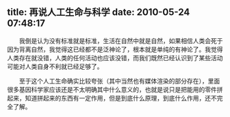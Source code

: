 title: 再说人工生命与科学
date: 2010-05-24 07:48:17
---

　　我倒是认为没有标准就是标准，生活在自然中就是自然，如果相信人类会死于因为背离自然，我觉得这已经都不是泛神论了，根本就是单纯的有神论了。我觉得人类存在就没错，人类的任何活动也应该没错，而我们既然已经认识到了某些活动可能对人类自身不利就已经足够了。

　　至于这个人工生命确实比较夸张（其中当然也有媒体渲染的部分存在），里面很多基因科学家应该还是不太明确其中什么意义的，也就是说只是把能用的零件拼起来，知道拼起来的东西有一定作用，但是到底什么原理，到底什么作用，还不完全了解。